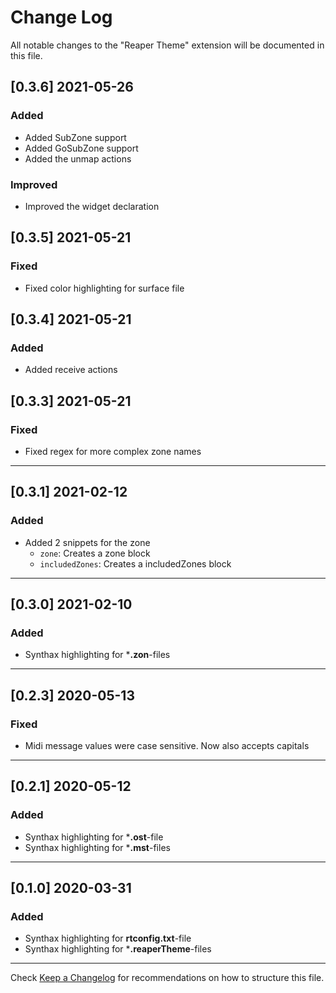 # Change Log

All notable changes to the "Reaper Theme" extension will be documented in this file.

## [0.3.6] 2021-05-26

### Added
- Added SubZone support
- Added GoSubZone support
- Added the unmap actions

### Improved
- Improved the widget declaration

## [0.3.5] 2021-05-21

### Fixed
- Fixed color highlighting for surface file

## [0.3.4] 2021-05-21

### Added
- Added receive actions

## [0.3.3] 2021-05-21

### Fixed
- Fixed regex for more complex zone names

---
## [0.3.1] 2021-02-12

### Added
- Added 2 snippets for the zone
  - `zone`: Creates a zone block
  - `includedZones`: Creates a includedZones block

---
## [0.3.0] 2021-02-10

### Added
- Synthax highlighting for ***.zon**-files

---
## [0.2.3] 2020-05-13

### Fixed
- Midi message values were case sensitive. Now also accepts capitals

---
## [0.2.1] 2020-05-12

### Added
- Synthax highlighting for ***.ost**-file
- Synthax highlighting for ***.mst**-files

---
## [0.1.0] 2020-03-31

### Added
- Synthax highlighting for **rtconfig.txt**-file
- Synthax highlighting for ***.reaperTheme**-files

---
Check [Keep a Changelog](http://keepachangelog.com/) for recommendations on how to structure this file.
